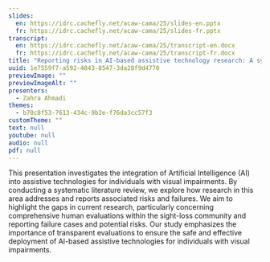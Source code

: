 ```yaml
---
slides:
  en: https://idrc.cachefly.net/acaw-cama/25/slides-en.pptx
  fr: https://idrc.cachefly.net/acaw-cama/25/slides-fr.pptx
transcript:
  en: https://idrc.cachefly.net/acaw-cama/25/transcript-en.docx
  fr: https://idrc.cachefly.net/acaw-cama/25/transcript-fr.docx
title: "Reporting risks in AI-based assistive technology research: A systematic review"
uuid: 1e7559f7-a592-4843-8547-3da28f9d4770
previewImage: ""
previewImageAlt: ""
presenters:
  - Zahra Ahmadi
themes:
  - b70c8f53-7613-434c-9b2e-f76da3cc57f3
customTheme: ""
text: null
youtube: null
audio: null
pdf: null
---
```

This presentation investigates the integration of Artificial Intelligence (AI) into assistive technologies for individuals with visual impairments. By conducting a systematic literature review, we explore how research in this area addresses and reports associated risks and failures. We aim to highlight the gaps in current research, particularly concerning comprehensive human evaluations within the sight-loss community and reporting failure cases and potential risks. Our study emphasizes the importance of transparent evaluations to ensure the safe and effective deployment of AI-based assistive technologies for individuals with visual impairments.
